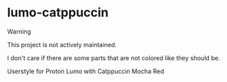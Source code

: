 # lumo-catppuccin

> [!WARNING]
> This project is not actively maintained.

I don't care if there are some parts that are not colored like they should be.

Userstyle for Proton Lumo with Catppuccin Mocha Red
